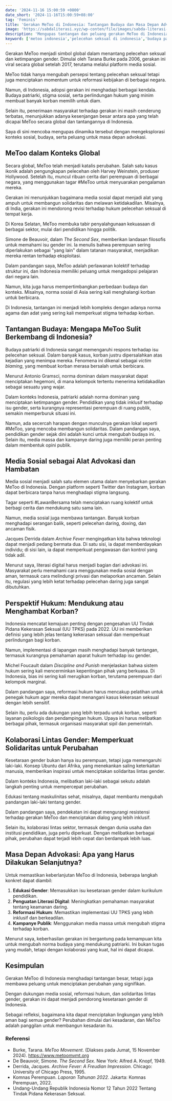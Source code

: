```yaml
---
date: '2024-11-16 15:00:59 +0800'
date_short: '2024-11-16T15:00:59+08:00'
tag: 'Feminis'
title: 'Gerakan MeToo di Indonesia: Tantangan Budaya dan Masa Depan Advokasi'
image: 'https://sabdaliterasi.xyz/wp-conten/file/images/sabda-literasi-gerakan-metoo-di-indonesia-tantangan-budaya-dan-masa-depan-advokasi.jpg'
description: 'Mengupas tantangan dan peluang gerakan MeToo di Indonesia: patriarki, media sosial, UU TPKS, serta langkah konkret untuk menciptakan masyarakat lebih setara.'
keyword: ['metoo indonesia','pelecehan seksual di indonesia','budaya patriarki di indonesia','stigma sosial','perlindungan hukum','advokasi gender','solidaritas lintas gender','media sosial dan metoo','reformasi hukum','pendidikan gender','kampanye publik','kesetaraan gender','maskulinitas sehat','uu tindak pidana kekerasan seksual (uu tpks)','gerakan lokal #metoo','hastag #metoo']
---
```

<p>Gerakan MeToo menjadi simbol global dalam menantang pelecehan seksual dan ketimpangan gender. Dimulai oleh Tarana Burke pada 2006, gerakan ini viral secara global setelah 2017, terutama melalui platform media sosial. </p><p>MeToo tidak hanya mengubah persepsi tentang pelecehan seksual tetapi juga menciptakan momentum untuk reformasi kebijakan di berbagai negara.</p><p>Namun, di Indonesia, adopsi gerakan ini menghadapi berbagai kendala. Budaya patriarki, stigma sosial, serta perlindungan hukum yang minim membuat banyak korban memilih untuk diam. </p><p>Selain itu, penerimaan masyarakat terhadap gerakan ini masih cenderung terbatas, menunjukkan adanya kesenjangan besar antara apa yang telah dicapai MeToo secara global dan tantangannya di Indonesia. </p><p>Saya di sini mencoba mengupas dinamika tersebut dengan mengeksplorasi konteks sosial, budaya, serta peluang untuk masa depan advokasi.</p><h2><strong>MeToo dalam Konteks Global</strong></h2><p>Secara global, MeToo telah menjadi katalis perubahan. Salah satu kasus ikonik adalah pengungkapan pelecehan oleh Harvey Weinstein, produser Hollywood. Setelah itu, muncul ribuan cerita dari perempuan di berbagai negara, yang menggunakan tagar #MeToo untuk menyuarakan pengalaman mereka.</p><p>Gerakan ini menunjukkan bagaimana media sosial dapat menjadi alat yang ampuh untuk membangun solidaritas dan melawan ketidakadilan. Misalnya, di India, gerakan ini mendorong revisi terhadap hukum pelecehan seksual di tempat kerja. </p><p>Di Korea Selatan, MeToo membuka tabir penyalahgunaan kekuasaan di berbagai sektor, mulai dari pendidikan hingga politik.</p><p>Simone de Beauvoir, dalam <em>The Second Sex</em>, memberikan landasan filosofis untuk memahami isu gender ini. Ia menulis bahwa perempuan sering diperlakukan sebagai "yang lain" dalam tatanan masyarakat, menjadikan mereka rentan terhadap eksploitasi. </p><p>Dalam pandangan saya, MeToo adalah perlawanan kolektif terhadap struktur ini, dan Indonesia memiliki peluang untuk mengadopsi pelajaran dari negara lain.</p><p>Namun, kita juga harus mempertimbangkan perbedaan budaya dan konteks. Misalnya, norma sosial di Asia sering kali menghalangi korban untuk berbicara. </p><p>Di Indonesia, tantangan ini menjadi lebih kompleks dengan adanya norma agama dan adat yang sering kali memperkuat stigma terhadap korban.</p><h2><strong>Tantangan Budaya: Mengapa MeToo Sulit Berkembang di Indonesia?</strong></h2><p>Budaya patriarki di Indonesia sangat memengaruhi respons terhadap isu pelecehan seksual. Dalam banyak kasus, korban justru dipersalahkan atas kejadian yang menimpa mereka. Fenomena ini dikenal sebagai <em>victim blaming</em>, yang membuat korban merasa bersalah untuk berbicara.</p><p>Menurut Antonio Gramsci, norma dominan dalam masyarakat dapat menciptakan hegemoni, di mana kelompok tertentu menerima ketidakadilan sebagai sesuatu yang wajar.</p><p>Dalam konteks Indonesia, patriarki adalah norma dominan yang menciptakan ketimpangan gender. Pendidikan yang tidak inklusif terhadap isu gender, serta kurangnya representasi perempuan di ruang publik, semakin memperburuk situasi ini.</p><p>Namun, ada secercah harapan dengan munculnya gerakan lokal seperti #MeToo, yang mencoba membangun solidaritas. Dalam pandangan saya, pendidikan gender sejak dini adalah kunci untuk mengubah budaya ini. Selain itu, media massa dan kampanye daring juga memiliki peran penting dalam membentuk opini publik.</p><h2><strong>Media Sosial sebagai Alat Advokasi dan Hambatan</strong></h2><p>Media sosial menjadi salah satu elemen utama dalam menyebarkan gerakan MeToo di Indonesia. Dengan platform seperti Twitter dan Instagram, korban dapat berbicara tanpa harus menghadapi stigma langsung. </p><p>Tagar seperti #LawanBersama telah menciptakan ruang kolektif untuk berbagi cerita dan mendukung satu sama lain.</p><p>Namun, media sosial juga membawa tantangan. Banyak korban menghadapi serangan balik, seperti pelecehan daring, doxing, dan ancaman fisik. </p><p>Jacques Derrida dalam <em>Archive Fever</em> mengingatkan kita bahwa teknologi dapat menjadi pedang bermata dua. Di satu sisi, ia dapat memberdayakan individu; di sisi lain, ia dapat memperkuat pengawasan dan kontrol yang tidak adil.</p><p>Menurut saya, literasi digital harus menjadi bagian dari advokasi ini. Masyarakat perlu memahami cara menggunakan media sosial dengan aman, termasuk cara melindungi privasi dan melaporkan ancaman. Selain itu, regulasi yang lebih ketat terhadap pelecehan daring juga sangat dibutuhkan.</p><h2><strong>Perspektif Hukum: Mendukung atau Menghambat Korban?</strong></h2><p>Indonesia mencatat kemajuan penting dengan pengesahan UU Tindak Pidana Kekerasan Seksual (UU TPKS) pada 2022. UU ini memberikan definisi yang lebih jelas tentang kekerasan seksual dan memperkuat perlindungan bagi korban. </p><p>Namun, implementasi di lapangan masih menghadapi banyak tantangan, termasuk kurangnya pemahaman aparat hukum terhadap isu gender.</p><p>Michel Foucault dalam <em>Discipline and Punish</em> menjelaskan bahwa sistem hukum sering kali mencerminkan kepentingan pihak yang berkuasa. Di Indonesia, bias ini sering kali merugikan korban, terutama perempuan dari kelompok marginal. </p><p>Dalam pandangan saya, reformasi hukum harus mencakup pelatihan untuk penegak hukum agar mereka dapat menangani kasus kekerasan seksual dengan lebih sensitif.</p><p>Selain itu, perlu ada dukungan yang lebih terpadu untuk korban, seperti layanan psikologis dan pendampingan hukum. Upaya ini harus melibatkan berbagai pihak, termasuk organisasi masyarakat sipil dan pemerintah.</p><h2><strong>Kolaborasi Lintas Gender: Memperkuat Solidaritas untuk Perubahan</strong></h2><p>Kesetaraan gender bukan hanya isu perempuan, tetapi juga memengaruhi laki-laki. Konsep Ubuntu dari Afrika, yang menekankan saling keterkaitan manusia, memberikan inspirasi untuk menciptakan solidaritas lintas gender. </p><p>Dalam konteks Indonesia, melibatkan laki-laki sebagai sekutu adalah langkah penting untuk mempercepat perubahan.</p><p>Edukasi tentang maskulinitas sehat, misalnya, dapat membantu mengubah pandangan laki-laki tentang gender. </p><p>Dalam pandangan saya, pendekatan ini dapat mengurangi resistensi terhadap gerakan MeToo dan menciptakan dialog yang lebih inklusif.</p><p>Selain itu, kolaborasi lintas sektor, termasuk dengan dunia usaha dan institusi pendidikan, juga perlu diperkuat. Dengan melibatkan berbagai pihak, perubahan dapat terjadi lebih cepat dan berdampak lebih luas.</p><h2><strong>Masa Depan Advokasi: Apa yang Harus Dilakukan Selanjutnya?</strong></h2><p>Untuk memastikan keberlanjutan MeToo di Indonesia, beberapa langkah konkret dapat diambil:</p><ol><li><strong>Edukasi Gender</strong>: Memasukkan isu kesetaraan gender dalam kurikulum pendidikan.</li><li><strong>Penguatan Literasi Digital</strong>: Meningkatkan pemahaman masyarakat tentang keamanan daring.</li><li><strong>Reformasi Hukum</strong>: Memastikan implementasi UU TPKS yang lebih inklusif dan berkeadilan.</li><li><strong>Kampanye Publik</strong>: Menggunakan media massa untuk mengubah stigma terhadap korban.</li></ol><p>Menurut saya, keberhasilan gerakan ini bergantung pada kemampuan kita untuk mengubah norma budaya yang mendukung patriarki. Ini bukan tugas yang mudah, tetapi dengan kolaborasi yang kuat, hal ini dapat dicapai.</p><h2><strong>Kesimpulan</strong></h2><p>Gerakan MeToo di Indonesia menghadapi tantangan besar, tetapi juga membawa peluang untuk menciptakan perubahan yang signifikan. </p><p>Dengan dukungan media sosial, reformasi hukum, dan solidaritas lintas gender, gerakan ini dapat menjadi pendorong kesetaraan gender di Indonesia.</p><p>Sebagai refleksi, bagaimana kita dapat menciptakan lingkungan yang lebih aman bagi semua gender? Perubahan dimulai dari kesadaran, dan MeToo adalah panggilan untuk membangun kesadaran itu.</p><h3>Referensi</h3><ul><li>Burke, Tarana. <em>MeToo Movement</em>. (Diakses pada Jumat, 15 November 2024). <a href="https://www.metoomvmt.org" target="_blank" rel="nofollow noopener noreferrer">https://www.metoomvmt.org</a></li><li>De Beauvoir, Simone. <em>The Second Sex</em>. New York: Alfred A. Knopf, 1949.</li><li>Derrida, Jacques. <em>Archive Fever: A Freudian Impression</em>. Chicago: University of Chicago Press, 1995.</li><li>Komnas Perempuan. <em>Laporan Tahunan 2022</em>. Jakarta: Komnas Perempuan, 2022.</li><li>Undang-Undang Republik Indonesia Nomor 12 Tahun 2022 Tentang Tindak Pidana Kekerasan Seksual.</li></ul>